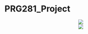 # PRG281_Project
<div align="center">
<img src="https://user-images.githubusercontent.com/64956298/182681902-4c9eb253-58e6-4db2-a68b-d17d4af1a5ad.JPG">
</div>
<div align="center">
<img src="https://user-images.githubusercontent.com/64956298/182681909-c3be4056-cb73-4a3e-aae4-1b059c374a60.JPG">
</div>
